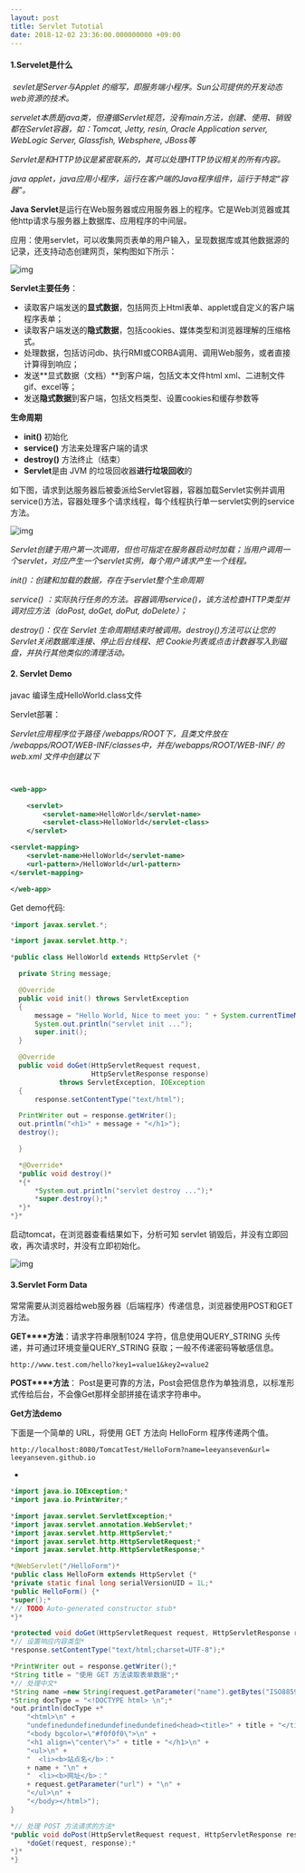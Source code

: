 ```yaml
---
layout: post
title: Servlet Tutotial
date: 2018-12-02 23:36:00.000000000 +09:00
---
```


#### 1.Servelet是什么 

​	*sevlet是Server与Applet 的缩写，即服务端小程序。Sun公司提供的开发动态web资源的技术。*

​	*servelet本质是java类，但遵循Servlet规范，没有main方法，创建、使用、销毁都在Servlet容器，如：Tomcat, Jetty, resin, Oracle Application server, WebLogic Server, Glassfish, Websphere, JBoss等*

​	*Servlet是和HTTP协议是紧密联系的，其可以处理HTTP协议相关的所有内容。*

*java applet，java应用小程序，运行在客户端的Java程序组件，运行于特定“容器”。*

**Java Servlet**是运行在Web服务器或应用服务器上的程序。它是Web浏览器或其他http请求与服务器上数据库、应用程序的中间层。

应用：使用servlet，可以收集网页表单的用户输入，呈现数据库或其他数据源的记录，还支持动态创建网页，架构图如下所示：

![img](https://img2018.cnblogs.com/blog/764465/201812/764465-20181202213307028-1121899144.png)

**Servlet主要任务**：

- 读取客户端发送的**显式数据**，包括网页上Html表单、applet或自定义的客户端程序表单；
- 读取客户端发送的**隐式数据**，包括cookies、媒体类型和浏览器理解的压缩格式。
- 处理数据，包括访问db、执行RMI或CORBA调用、调用Web服务，或者直接计算得到响应；
- 发送**显式数据（文档）**到客户端，包括文本文件html xml、二进制文件gif、excel等；
- 发送**隐式数据**到客户端，包括文档类型、设置cookies和缓存参数等

**生命周期**

- **init()** 初始化
- **service()** 方法来处理客户端的请求
- **destroy()** 方法终止（结束）
- **Servlet**是由 JVM 的垃圾回收器**进行垃圾回收**的



如下图，请求到达服务器后被委派给Servlet容器，容器加载Servlet实例并调用service()方法，容器处理多个请求线程，每个线程执行单一servlet实例的service方法。

![img](https://img2018.cnblogs.com/blog/764465/201812/764465-20181202213443567-1916420143.png)

*Servlet创建于用户第一次调用，但也可指定在服务器启动时加载；当用户调用一个servlet，对应产生一个servlet实例，每个用户请求产生一个线程。* 

*init()：创建和加载的数据，存在于servlet整个生命周期*

*service() ：实际执行任务的方法。容器调用service()，该方法检查HTTP类型并调对应方法（doPost, doGet, doPut, doDelete）；*

*destroy()：仅在 Servlet 生命周期结束时被调用。destroy()方法可以让您的 Servlet关闭数据库连接、停止后台线程、把 Cookie列表或点击计数器写入到磁盘，并执行其他类似的清理活动。*

#### 2. Servlet Demo

javac 编译生成HelloWorld.class文件

Servlet部署：

*Servlet应用程序位于路径 <Tomcat-installation-directory>/webapps/ROOT下，且类文件放在 <Tomcat-installation-directory>/webapps/ROOT/WEB-INF/classes中，并在<Tomcat-installation-directory>/webapps/ROOT/WEB-INF/ 的 web.xml 文件中创建以下*

```xml


<web-app>

    <servlet>
        <servlet-name>HelloWorld</servlet-name>
        <servlet-class>HelloWorld</servlet-class>
    </servlet>

<servlet-mapping>
    <servlet-name>HelloWorld</servlet-name>
    <url-pattern>/HelloWorld</url-pattern>
</servlet-mapping>

</web-app>


```

Get demo代码:



```java
*import javax.servlet.*;

*import javax.servlet.http.*;

*public class HelloWorld extends HttpServlet {*

  private String message;

  @Override
  public void init() throws ServletException
  {
      message = "Hello World, Nice to meet you: " + System.currentTimeMillis();
      System.out.println("servlet init ...");
      super.init();
  }

  @Override
  public void doGet(HttpServletRequest request,
                    HttpServletResponse response)
            throws ServletException, IOException
  {
      response.setContentType("text/html");

  PrintWriter out = response.getWriter();
  out.println("<h1>" + message + "</h1>");
  destroy();

  }

  *@Override*
  *public void destroy()*
  *{*
      *System.out.println("servlet destroy ...");*
      *super.destroy();*
  *}*
*}*


```

启动tomcat，在浏览器查看结果如下，分析可知 servlet 销毁后，并没有立即回收，再次请求时，并没有立即初始化。

![img](https://img2018.cnblogs.com/blog/764465/201812/764465-20181202214009405-34608800.png)

#### 3.Servlet Form Data

常常需要从浏览器给web服务器（后端程序）传递信息，浏览器使用POST和GET方法。

**GET****方法**：请求字符串限制1024 字符，信息使用QUERY_STRING 头传递，并可通过环境变量QUERY_STRING 获取；一般不传递密码等敏感信息。

`http://www.test.com/hello?key1=value1&key2=value2`

**POST****方法**： Post是更可靠的方法，Post会把信息作为单独消息，以标准形式传给后台，不会像Get那样全部拼接在请求字符串中。

**Get方法demo**

下面是一个简单的 URL，将使用 GET 方法向 HelloForm 程序传递两个值。

`http://localhost:8080/TomcatTest/HelloForm?name=leeyanseven&url= leeyanseven.github.io`

*

```java
*import java.io.IOException;*
*import java.io.PrintWriter;*

*import javax.servlet.ServletException;*
*import javax.servlet.annotation.WebServlet;*
*import javax.servlet.http.HttpServlet;*
*import javax.servlet.http.HttpServletRequest;*
*import javax.servlet.http.HttpServletResponse;*

*@WebServlet("/HelloForm")*
*public class HelloForm extends HttpServlet {*
*private static final long serialVersionUID = 1L;*
*public HelloForm() {*
*super();*
*// TODO Auto-generated constructor stub*
*}*

*protected void doGet(HttpServletRequest request, HttpServletResponse response) throws ServletException, IOException {*
*// 设置响应内容类型*
*response.setContentType("text/html;charset=UTF-8");*

*PrintWriter out = response.getWriter();*
*String title = "使用 GET 方法读取表单数据";*
*// 处理中文*
*String name =new String(request.getParameter("name").getBytes("ISO8859-1"),"UTF-8");*
*String docType = "<!DOCTYPE html> \n";*
*out.println(docType +*
    "<html>\n" +
    "undefinedundefinedundefinedundefined<head><title>" + title + "</title></head>\n" +
    "<body bgcolor=\"#f0f0f0\">\n" +
    "<h1 align=\"center\">" + title + "</h1>\n" +
    "<ul>\n" +
    "  <li><b>站点名</b>："
    + name + "\n" +
    "  <li><b>网址</b>："
    + request.getParameter("url") + "\n" +
    "</ul>\n" +
    "</body></html>");
}

*// 处理 POST 方法请求的方法*
*public void doPost(HttpServletRequest request, HttpServletResponse response) throws ServletException, IOException {*
    *doGet(request, response);*
*}*
*}
```


